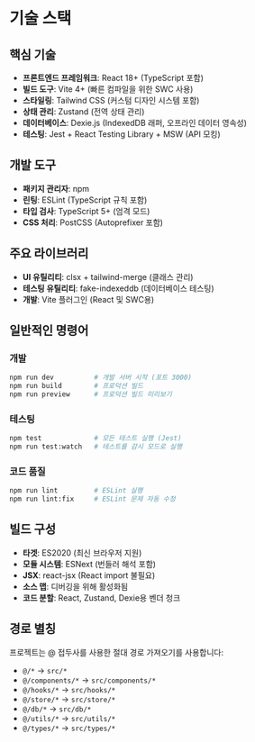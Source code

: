 # 기술 스택

## 핵심 기술

- **프론트엔드 프레임워크**: React 18+ (TypeScript 포함)
- **빌드 도구**: Vite 4+ (빠른 컴파일을 위한 SWC 사용)
- **스타일링**: Tailwind CSS (커스텀 디자인 시스템 포함)
- **상태 관리**: Zustand (전역 상태 관리)
- **데이터베이스**: Dexie.js (IndexedDB 래퍼, 오프라인 데이터 영속성)
- **테스팅**: Jest + React Testing Library + MSW (API 모킹)

## 개발 도구

- **패키지 관리자**: npm
- **린팅**: ESLint (TypeScript 규칙 포함)
- **타입 검사**: TypeScript 5+ (엄격 모드)
- **CSS 처리**: PostCSS (Autoprefixer 포함)

## 주요 라이브러리

- **UI 유틸리티**: clsx + tailwind-merge (클래스 관리)
- **테스팅 유틸리티**: fake-indexeddb (데이터베이스 테스팅)
- **개발**: Vite 플러그인 (React 및 SWC용)

## 일반적인 명령어

### 개발
```bash
npm run dev          # 개발 서버 시작 (포트 3000)
npm run build        # 프로덕션 빌드
npm run preview      # 프로덕션 빌드 미리보기
```

### 테스팅
```bash
npm test             # 모든 테스트 실행 (Jest)
npm run test:watch   # 테스트를 감시 모드로 실행
```

### 코드 품질
```bash
npm run lint         # ESLint 실행
npm run lint:fix     # ESLint 문제 자동 수정
```

## 빌드 구성

- **타겟**: ES2020 (최신 브라우저 지원)
- **모듈 시스템**: ESNext (번들러 해석 포함)
- **JSX**: react-jsx (React import 불필요)
- **소스 맵**: 디버깅을 위해 활성화됨
- **코드 분할**: React, Zustand, Dexie용 벤더 청크

## 경로 별칭

프로젝트는 @ 접두사를 사용한 절대 경로 가져오기를 사용합니다:
- `@/*` → `src/*`
- `@/components/*` → `src/components/*`
- `@/hooks/*` → `src/hooks/*`
- `@/store/*` → `src/store/*`
- `@/db/*` → `src/db/*`
- `@/utils/*` → `src/utils/*`
- `@/types/*` → `src/types/*`
